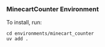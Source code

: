 ### MinecartCounter Environment

To install, run:

```
cd environments/minecart_counter
uv add .
```